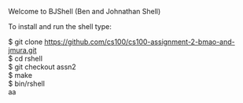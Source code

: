 Welcome to BJShell (Ben and Johnathan Shell)

To install and run the shell type:

$ git clone  https://github.com/cs100/cs100-assignment-2-bmao-and-jmura.git <br />
$ cd rshell <br />
$ git checkout assn2 <br />
$ make <br />
$ bin/rshell <br />
aa
